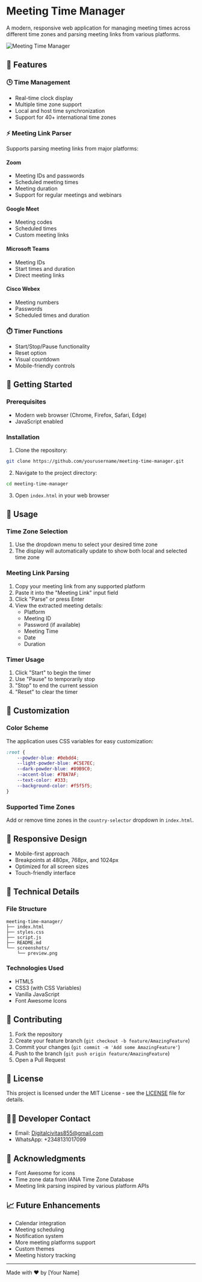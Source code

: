 # Meeting Time Manager

A modern, responsive web application for managing meeting times across different time zones and parsing meeting links from various platforms.

![Meeting Time Manager](screenshots/preview.png)

## 🌟 Features

### 🕒 Time Management
- Real-time clock display
- Multiple time zone support
- Local and host time synchronization
- Support for 40+ international time zones

### ⚡ Meeting Link Parser
Supports parsing meeting links from major platforms:

#### Zoom
- Meeting IDs and passwords
- Scheduled meeting times
- Meeting duration
- Support for regular meetings and webinars

#### Google Meet
- Meeting codes
- Scheduled times
- Custom meeting links

#### Microsoft Teams
- Meeting IDs
- Start times and duration
- Direct meeting links

#### Cisco Webex
- Meeting numbers
- Passwords
- Scheduled times and duration

### ⏱️ Timer Functions
- Start/Stop/Pause functionality
- Reset option
- Visual countdown
- Mobile-friendly controls

## 🚀 Getting Started

### Prerequisites
- Modern web browser (Chrome, Firefox, Safari, Edge)
- JavaScript enabled

### Installation
1. Clone the repository:
```bash
git clone https://github.com/yourusername/meeting-time-manager.git
```

2. Navigate to the project directory:
```bash
cd meeting-time-manager
```

3. Open `index.html` in your web browser

## 📖 Usage

### Time Zone Selection
1. Use the dropdown menu to select your desired time zone
2. The display will automatically update to show both local and selected time zone

### Meeting Link Parsing
1. Copy your meeting link from any supported platform
2. Paste it into the "Meeting Link" input field
3. Click "Parse" or press Enter
4. View the extracted meeting details:
   - Platform
   - Meeting ID
   - Password (if available)
   - Meeting Time
   - Date
   - Duration

### Timer Usage
1. Click "Start" to begin the timer
2. Use "Pause" to temporarily stop
3. "Stop" to end the current session
4. "Reset" to clear the timer

## 🎨 Customization

### Color Scheme
The application uses CSS variables for easy customization:
```css
:root {
    --powder-blue: #0ebdd4;
    --light-powder-blue: #C5E7EC;
    --dark-powder-blue: #89B9C0;
    --accent-blue: #7BA7AF;
    --text-color: #333;
    --background-color: #f5f5f5;
}
```

### Supported Time Zones
Add or remove time zones in the `country-selector` dropdown in `index.html`.

## 📱 Responsive Design
- Mobile-first approach
- Breakpoints at 480px, 768px, and 1024px
- Optimized for all screen sizes
- Touch-friendly interface

## 🔧 Technical Details

### File Structure
```
meeting-time-manager/
├── index.html
├── styles.css
├── script.js
├── README.md
└── screenshots/
    └── preview.png
```

### Technologies Used
- HTML5
- CSS3 (with CSS Variables)
- Vanilla JavaScript
- Font Awesome Icons

## 🤝 Contributing
1. Fork the repository
2. Create your feature branch (`git checkout -b feature/AmazingFeature`)
3. Commit your changes (`git commit -m 'Add some AmazingFeature'`)
4. Push to the branch (`git push origin feature/AmazingFeature`)
5. Open a Pull Request

## 📝 License
This project is licensed under the MIT License - see the [LICENSE](LICENSE) file for details.

## 👨‍💻 Developer Contact
- Email: Digitalcivitas855@gmail.com
- WhatsApp: +2348131017099

## 🙏 Acknowledgments
- Font Awesome for icons
- Time zone data from IANA Time Zone Database
- Meeting link parsing inspired by various platform APIs

## 📈 Future Enhancements
- Calendar integration
- Meeting scheduling
- Notification system
- More meeting platforms support
- Custom themes
- Meeting history tracking

---
Made with ❤️ by [Your Name]

